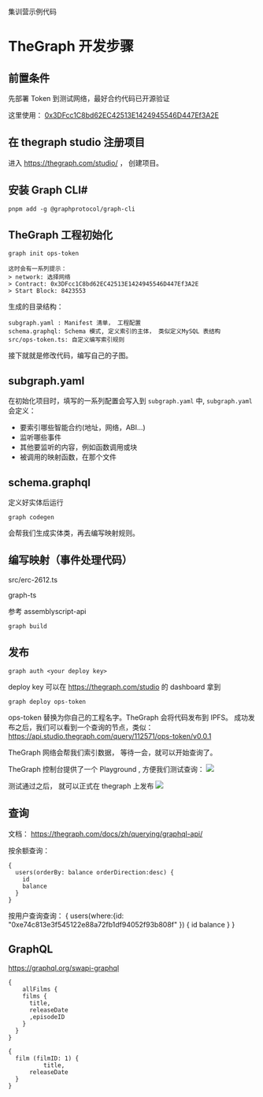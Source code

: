 
集训营示例代码

# TheGraph 开发步骤


## 前置条件

先部署 Token 到测试网络，最好合约代码已开源验证

这里使用： [0x3DFcc1C8bd62EC42513E1424945546D447Ef3A2E](https://sepolia.etherscan.io/token/0x3dfcc1c8bd62ec42513e1424945546d447ef3a2e)


## 在 thegraph studio 注册项目

进入 https://thegraph.com/studio/ ， 创建项目。

## 安装 Graph CLI#
```
pnpm add -g @graphprotocol/graph-cli
```

## TheGraph 工程初始化

```
graph init ops-token

这时会有一系列提示：
> network: 选择网络
> Contract: 0x3DFcc1C8bd62EC42513E1424945546D447Ef3A2E
> Start Block: 8423553
```


生成的目录结构：

```
subgraph.yaml : Manifest 清单， 工程配置
schema.graphql: Schema 模式, 定义索引的主体， 类似定义MySQL 表结构
src/ops-token.ts: 自定义编写索引规则 
```

接下就就是修改代码，编写自己的子图。


## subgraph.yaml
在初始化项目时，填写的一系列配置会写入到 `subgraph.yaml` 中,  `subgraph.yaml` 会定义：


* 要索引哪些智能合约(地址，网络，ABI...)
* 监听哪些事件
* 其他要监听的内容，例如函数调用或块
* 被调用的映射函数，在那个文件

## schema.graphql

定义好实体后运行

```
graph codegen
```

会帮我们生成实体类，再去编写映射规则。



## 编写映射（事件处理代码）

src/erc-2612.ts

graph-ts

参考 assemblyscript-api 


```
graph build
```


## 发布

```
graph auth <your deploy key>
```

deploy key 可以在 https://thegraph.com/studio 的 dashboard 拿到

```
graph deploy ops-token
```

ops-token 替换为你自己的工程名字。TheGraph 会将代码发布到 IPFS。
成功发布之后，我们可以看到一个查询的节点，类似：https://api.studio.thegraph.com/query/112571/ops-token/v0.0.1

TheGraph 网络会帮我们索引数据， 等待一会，就可以开始查询了。


TheGraph 控制台提供了一个 Playground , 方便我们测试查询：
![](https://img.learnblockchain.cn/pics/20250528183312.png)


测试通过之后， 就可以正式在 thegraph 上发布
![](https://img.learnblockchain.cn/pics/20250528183122.png)

## 查询
文档：
https://thegraph.com/docs/zh/querying/graphql-api/

按余额查询：
```
{
  users(orderBy: balance orderDirection:desc) {
    id
    balance
  }
}
```

按用户查询查询：
{
  users(where:{id: "0xe74c813e3f545122e88a72fb1df94052f93b808f" }) {
    id
    balance
  }
}



## GraphQL

https://graphql.org/swapi-graphql

```
{
	allFilms {
    films {
      title,
      releaseDate
      ,episodeID
    }
  }
}

```

```
{
  film (filmID: 1) {
          title,
      releaseDate
  }
}
```